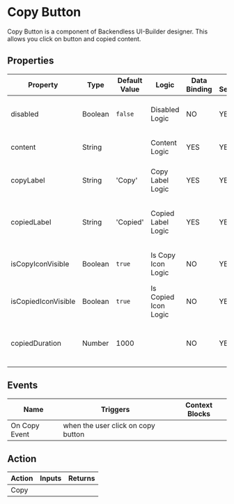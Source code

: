 # Copy Button

Copy Button is a component of Backendless UI-Builder designer. This allows you click on button and copied content.

## Properties

| Property            | Type    | Default Value | Logic                | Data Binding | UI Setting | Description                                   |
|---------------------|---------|---------------|----------------------|--------------|------------|-----------------------------------------------|
| disabled            | Boolean | `false`       | Disabled Logic       | NO           | YES        | Allows disabled or not disabled copy button.  |
| content             | String  |               | Content Logic        | YES          | YES        | Allows write content that be copied.          |
| copyLabel           | String  | 'Copy'        | Copy Label Logic     | YES          | YES        | Allows writing label for the copy button.     |
| copiedLabel         | String  | 'Copied'      | Copied Label Logic   | YES          | YES        | Allows writing label for the copied button.   |
| isCopyIconVisible   | Boolean | `true`        | Is Copy Icon Logic   | NO           | YES        | Allows display or not display copy icon.      |
| isCopiedIconVisible | Boolean | `true`        | Is Copied Icon Logic | NO           | YES        | Allows display or not display copied icon.    |
| copiedDuration      | Number  | 1000          |                      | NO           | YES        | Allows to specify duration(ms) copied button. |

## Events

| Name          | Triggers                           | Context Blocks |
|---------------|------------------------------------|----------------|
| On Copy Event | when the user click on copy button |                |

## Action

| Action | Inputs | Returns |
|--------|--------|---------|
| Copy   |        |         |
